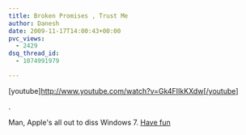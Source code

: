 ```yaml
---
title: Broken Promises , Trust Me
author: Danesh
date: 2009-11-17T14:00:43+00:00
pvc_views:
  - 2429
dsq_thread_id:
  - 1074991979

---
```

[youtube]http://www.youtube.com/watch?v=Gk4FIIkKXdw[/youtube]

.

Man, Apple's all out to diss Windows 7. [Have fun][1]

 [1]: http://www.apple.com/getamac/ads/